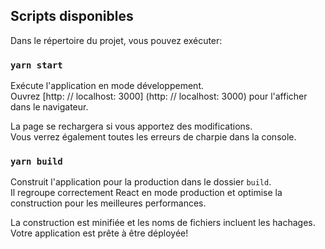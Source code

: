 ## Scripts disponibles

Dans le répertoire du projet, vous pouvez exécuter:

### `yarn start`

Exécute l'application en mode développement. \
Ouvrez [http: // localhost: 3000] (http: // localhost: 3000) pour l'afficher dans le navigateur.

La page se rechargera si vous apportez des modifications. \
Vous verrez également toutes les erreurs de charpie dans la console.



### `yarn build`


Construit l'application pour la production dans le dossier `build`. \
Il regroupe correctement React en mode production et optimise la construction pour les meilleures performances.

La construction est minifiée et les noms de fichiers incluent les hachages. \
Votre application est prête à être déployée!